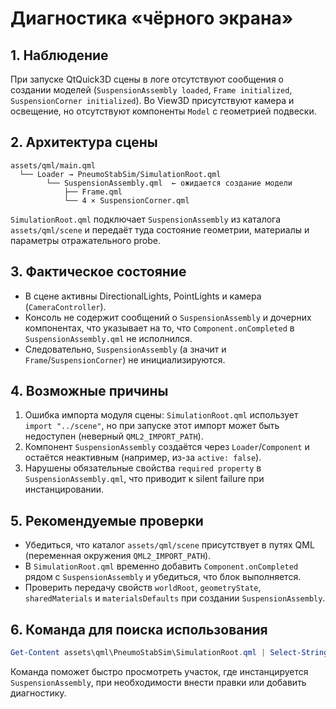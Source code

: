 # Диагностика «чёрного экрана»

## 1. Наблюдение

При запуске QtQuick3D сцены в логе отсутствуют сообщения о создании моделей (`SuspensionAssembly loaded`, `Frame initialized`, `SuspensionCorner initialized`). Во View3D присутствуют камера и освещение, но отсутствуют компоненты `Model` с геометрией подвески.

## 2. Архитектура сцены

```
assets/qml/main.qml
  └── Loader → PneumoStabSim/SimulationRoot.qml
        └── SuspensionAssembly.qml  ← ожидается создание модели
            ├── Frame.qml
            └── 4 × SuspensionCorner.qml
```

`SimulationRoot.qml` подключает `SuspensionAssembly` из каталога `assets/qml/scene` и передаёт туда состояние геометрии, материалы и параметры отражательного probe.

## 3. Фактическое состояние

* В сцене активны DirectionalLights, PointLights и камера (`CameraController`).
* Консоль не содержит сообщений о `SuspensionAssembly` и дочерних компонентах, что указывает на то, что `Component.onCompleted` в `SuspensionAssembly.qml` не исполнился.
* Следовательно, `SuspensionAssembly` (а значит и `Frame`/`SuspensionCorner`) не инициализируются.

## 4. Возможные причины

1. Ошибка импорта модуля сцены: `SimulationRoot.qml` использует `import "../scene"`, но при запуске этот импорт может быть недоступен (неверный `QML2_IMPORT_PATH`).
2. Компонент `SuspensionAssembly` создаётся через `Loader`/`Component` и остаётся неактивным (например, из-за `active: false`).
3. Нарушены обязательные свойства `required property` в `SuspensionAssembly.qml`, что приводит к silent failure при инстанцировании.

## 5. Рекомендуемые проверки

* Убедиться, что каталог `assets/qml/scene` присутствует в путях QML (переменная окружения `QML2_IMPORT_PATH`).
* В `SimulationRoot.qml` временно добавить `Component.onCompleted` рядом с `SuspensionAssembly` и убедиться, что блок выполняется.
* Проверить передачу свойств `worldRoot`, `geometryState`, `sharedMaterials` и `materialsDefaults` при создании `SuspensionAssembly`.

## 6. Команда для поиска использования

```powershell
Get-Content assets\qml\PneumoStabSim\SimulationRoot.qml | Select-String "SuspensionAssembly" -Context 5
```

Команда поможет быстро просмотреть участок, где инстанцируется `SuspensionAssembly`, при необходимости внести правки или добавить диагностику.
